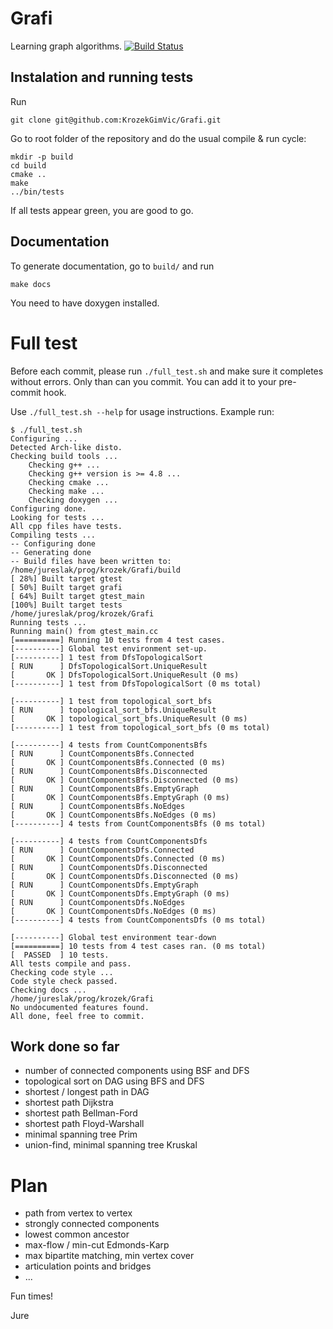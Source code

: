 # Grafi

Learning graph algorithms.
[![Build Status](https://travis-ci.org/KrozekGimVic/Grafi.svg?branch=master)](https://travis-ci.org/KrozekGimVic/Grafi)

## Instalation and running tests
Run
```
git clone git@github.com:KrozekGimVic/Grafi.git
```
Go to root folder of the repository and do the usual compile & run cycle:
```
mkdir -p build
cd build
cmake ..
make
../bin/tests
```
If all tests appear green, you are good to go.

## Documentation
To generate documentation, go to `build/` and run
```
make docs
```
You need to have doxygen installed.

# Full test
Before each commit, please run `./full_test.sh` and make sure it completes without errors.
Only than can you commit. You can add it to your pre-commit hook.

Use `./full_test.sh --help` for usage instructions. Example run:
```
$ ./full_test.sh
Configuring ...
Detected Arch-like disto.
Checking build tools ...
    Checking g++ ...
    Checking g++ version is >= 4.8 ...
    Checking cmake ...
    Checking make ...
    Checking doxygen ...
Configuring done.
Looking for tests ...
All cpp files have tests.
Compiling tests ...
-- Configuring done
-- Generating done
-- Build files have been written to: /home/jureslak/prog/krozek/Grafi/build
[ 28%] Built target gtest
[ 50%] Built target grafi
[ 64%] Built target gtest_main
[100%] Built target tests
/home/jureslak/prog/krozek/Grafi
Running tests ...
Running main() from gtest_main.cc
[==========] Running 10 tests from 4 test cases.
[----------] Global test environment set-up.
[----------] 1 test from DfsTopologicalSort
[ RUN      ] DfsTopologicalSort.UniqueResult
[       OK ] DfsTopologicalSort.UniqueResult (0 ms)
[----------] 1 test from DfsTopologicalSort (0 ms total)

[----------] 1 test from topological_sort_bfs
[ RUN      ] topological_sort_bfs.UniqueResult
[       OK ] topological_sort_bfs.UniqueResult (0 ms)
[----------] 1 test from topological_sort_bfs (0 ms total)

[----------] 4 tests from CountComponentsBfs
[ RUN      ] CountComponentsBfs.Connected
[       OK ] CountComponentsBfs.Connected (0 ms)
[ RUN      ] CountComponentsBfs.Disconnected
[       OK ] CountComponentsBfs.Disconnected (0 ms)
[ RUN      ] CountComponentsBfs.EmptyGraph
[       OK ] CountComponentsBfs.EmptyGraph (0 ms)
[ RUN      ] CountComponentsBfs.NoEdges
[       OK ] CountComponentsBfs.NoEdges (0 ms)
[----------] 4 tests from CountComponentsBfs (0 ms total)

[----------] 4 tests from CountComponentsDfs
[ RUN      ] CountComponentsDfs.Connected
[       OK ] CountComponentsDfs.Connected (0 ms)
[ RUN      ] CountComponentsDfs.Disconnected
[       OK ] CountComponentsDfs.Disconnected (0 ms)
[ RUN      ] CountComponentsDfs.EmptyGraph
[       OK ] CountComponentsDfs.EmptyGraph (0 ms)
[ RUN      ] CountComponentsDfs.NoEdges
[       OK ] CountComponentsDfs.NoEdges (0 ms)
[----------] 4 tests from CountComponentsDfs (0 ms total)

[----------] Global test environment tear-down
[==========] 10 tests from 4 test cases ran. (0 ms total)
[  PASSED  ] 10 tests.
All tests compile and pass.
Checking code style ...
Code style check passed.
Checking docs ...
/home/jureslak/prog/krozek/Grafi
No undocumented features found.
All done, feel free to commit.
```

## Work done so far
* number of connected components using BSF and DFS
* topological sort on DAG using BFS and DFS
* shortest / longest path in DAG
* shortest path Dijkstra
* shortest path Bellman-Ford
* shortest path Floyd-Warshall
* minimal spanning tree Prim
* union-find, minimal spanning tree Kruskal

# Plan
* path from vertex to vertex
* strongly connected components
* lowest common ancestor
* max-flow / min-cut Edmonds-Karp
* max bipartite matching, min vertex cover
* articulation points and bridges
* ...

Fun times!

Jure
